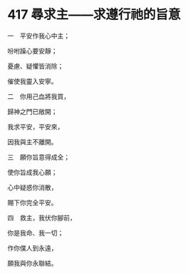 # 417 尋求主——求遵行祂的旨意

一　平安作我心中主；

吩咐躁心要安靜；

憂慮、疑懼皆消除；

催使我靈入安寧。

二　你用己血將我買，

歸神之門已敞開；

我求平安，平安來，

因我與主不離開。

三　願你旨意得成全；

使你旨成我心願；

心中疑惑你消散，

賜下你完全平安。

四　救主，我伏你腳前，

你是我命、我一切；

作你僕人到永遠，

願我與你永聯結。

